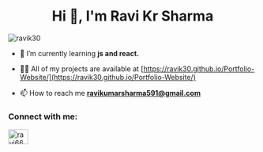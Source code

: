 <h1 align="center">Hi 👋, I'm Ravi Kr Sharma</h1>
<p align="left"> <img src="https://komarev.com/ghpvc/?username=ravik30&label=Profile%20views&color=0e75b6&style=flat" alt="ravik30" /> </p>

- 🌱 I’m currently learning **js and react.**

- 👨‍💻 All of my projects are available at [https://ravik30.github.io/Portfolio-Website/](https://ravik30.github.io/Portfolio-Website/)

- 📫 How to reach me **ravikumarsharma591@gmail.com**

<h3 align="left">Connect with me:</h3>
<p align="left">
<a href="https://linkedin.com/in/ravi66" target="blank"><img align="center" src="https://raw.githubusercontent.com/rahuldkjain/github-profile-readme-generator/master/src/images/icons/Social/linked-in-alt.svg" alt="ravi66" height="30" width="40" /></a>
</p>
